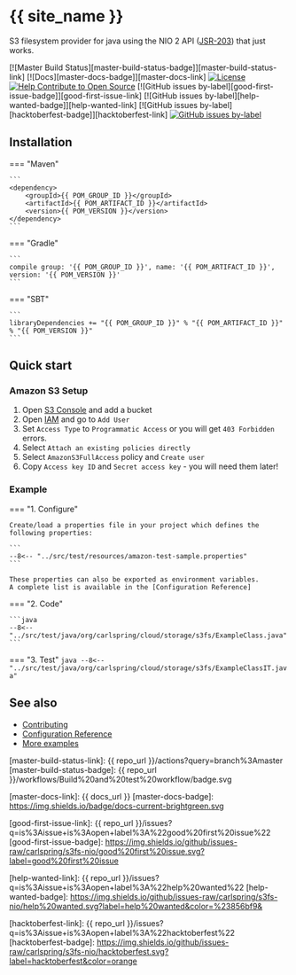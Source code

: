 # {{ site_name }}

S3 filesystem provider for java using the NIO 2 API ([JSR-203]) that just works.

[![Master Build Status][master-build-status-badge]][master-build-status-link]
[![Docs][master-docs-badge]][master-docs-link]
[![License][license-badge]][license-link]
[![Help Contribute to Open Source][codetriage-badge]][codetriage-link]
[![GitHub issues by-label][good-first-issue-badge]][good-first-issue-link]
[![GitHub issues by-label][help-wanted-badge]][help-wanted-link]
[![GitHub issues by-label][hacktoberfest-badge]][hacktoberfest-link]
[![GitHub issues by-label][stackoverflow-badge]][stackoverflow-link]


## Installation

=== "Maven" 
    
    ```
    <dependency>
        <groupId>{{ POM_GROUP_ID }}</groupId>
        <artifactId>{{ POM_ARTIFACT_ID }}</artifactId>
        <version>{{ POM_VERSION }}</version>
    </dependency>
    ```

=== "Gradle"
    
    ```
    compile group: '{{ POM_GROUP_ID }}', name: '{{ POM_ARTIFACT_ID }}', version: '{{ POM_VERSION }}'
    ```

=== "SBT"
    
    ```
    libraryDependencies += "{{ POM_GROUP_ID }}" % "{{ POM_ARTIFACT_ID }}" % "{{ POM_VERSION }}"
    ```


## Quick start

### Amazon S3 Setup

1. Open [S3 Console] and add a bucket
2. Open [IAM] and go to `Add User`
3. Set `Access Type` to `Programmatic Access` or you will get `403 Forbidden` errors.
4. Select `Attach an existing policies directly`
5. Select `AmazonS3FullAccess` policy and `Create user`
6. Copy `Access key ID` and `Secret access key` - you will need them later!

### Example

=== "1. Configure"

    Create/load a properties file in your project which defines the following properties:
    
    ```
    --8<-- "../src/test/resources/amazon-test-sample.properties"
    ``` 
    
    These properties can also be exported as environment variables.
    A complete list is available in the [Configuration Reference]

=== "2. Code"

    ```java
    --8<-- "../src/test/java/org/carlspring/cloud/storage/s3fs/ExampleClass.java"
    ```

=== "3. Test"
    ```java
    --8<-- "../src/test/java/org/carlspring/cloud/storage/s3fs/ExampleClassIT.java"
    ```


## See also

* [Contributing]
* [Configuration Reference]
* [More examples]


[<--# Links -->]: #
[JSR-203]: https://jcp.org/en/jsr/detail?id=203 "JSR-203"
[Contributing]: ./contributing/index.md "Contributing"
[Configuration Reference]: ./reference/configuration.md "Configuration Reference"
[More examples]: ./reference/examples.md "More examples"
[S3 Console]: https://s3.console.aws.amazon.com/s3/home "Amazon S3 Console"
[IAM]: https://console.aws.amazon.com/iam/home "Amazon IAM"

[<--# Badges -->]: #
[master-build-status-link]: {{ repo_url }}/actions?query=branch%3Amaster
[master-build-status-badge]: {{ repo_url }}/workflows/Build%20and%20test%20workflow/badge.svg

[master-docs-link]: {{ docs_url }}
[master-docs-badge]: https://img.shields.io/badge/docs-current-brightgreen.svg

[license-link]: https://opensource.org/licenses/Apache-2.0
[license-badge]: https://img.shields.io/badge/License-Apache%202.0-brightgreen.svg

[codetriage-link]: https://www.codetriage.com/carlspring/s3fs-nio
[codetriage-badge]: https://www.codetriage.com/carlspring/s3fs-nio/badges/users.svg

[good-first-issue-link]: {{ repo_url }}/issues?q=is%3Aissue+is%3Aopen+label%3A%22good%20first%20issue%22
[good-first-issue-badge]: https://img.shields.io/github/issues-raw/carlspring/s3fs-nio/good%20first%20issue.svg?label=good%20first%20issue

[help-wanted-link]: {{ repo_url }}/issues?q=is%3Aissue+is%3Aopen+label%3A%22help%20wanted%22
[help-wanted-badge]: https://img.shields.io/github/issues-raw/carlspring/s3fs-nio/help%20wanted.svg?label=help%20wanted&color=%23856bf9& 

[hacktoberfest-link]: {{ repo_url }}/issues?q=is%3Aissue+is%3Aopen+label%3A%22hacktoberfest%22
[hacktoberfest-badge]: https://img.shields.io/github/issues-raw/carlspring/s3fs-nio/hacktoberfest.svg?label=hacktoberfest&color=orange

[stackoverflow-link]: https://stackoverflow.com/tags/s3fs-nio/
[stackoverflow-badge]: https://img.shields.io/badge/stackoverflow-ask-orange.svg

